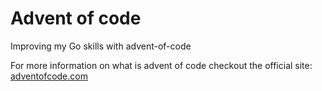 # Advent of code

Improving my Go skills with advent-of-code

For more information on what is advent of code checkout the official site:
[adventofcode.com](https://adventofcode.com/)
